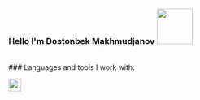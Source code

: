 ### Hello I'm Dostonbek Makhmudjanov <img src="https://media2.giphy.com/media/115BJle6N2Av0A/giphy.gif?cid=ecf05e47j6yw1vtthtpsb5lsxxzqlfv3qmn1839mu7v0pfj2&rid=giphy.gif&ct=g" width="70px">
<br />
### Languages and tools I work with:

<code><img src="https://yt3.ggpht.com/a/AATXAJwM4bwxBTy9Khvt5tEhNS3yt87q8z3dk0k5ig=s900-c-k-c0xffffffff-no-rj-mo" height="25px"></code>

